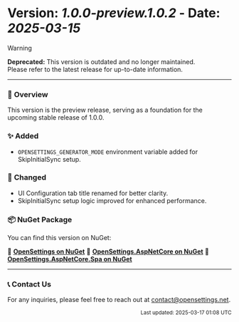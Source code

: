 # Version: *1.0.0-preview.1.0.2* - Date: *2025-03-15*

> [!WARNING]  
> **Deprecated:** This version is outdated and no longer maintained.  
> Please refer to the latest release for up-to-date information.

---

### 🚀 **Overview**
This version is the preview release, serving as a foundation for the upcoming stable release of 1.0.0.

### ✨ **Added**
* `OPENSETTINGS_GENERATOR_MODE` environment variable added for SkipInitialSync setup.

### 🔄 **Changed**
* UI Configuration tab title renamed for better clarity.
* SkipInitialSync setup logic improved for enhanced performance.

### 📦 **NuGet Package**  
You can find this version on NuGet:  

🔗 **[OpenSettings on NuGet](https://www.nuget.org/packages/OpenSettings/1.0.0-preview.1.0.2)**
🔗 **[OpenSettings.AspNetCore on NuGet](https://www.nuget.org/packages/OpenSettings.AspNetCore/1.0.0-preview.1.0.2)**
🔗 **[OpenSettings.AspNetCore.Spa on NuGet](https://www.nuget.org/packages/OpenSettings.AspNetCore.Spa/1.0.0-preview.1.0.2)**

---

### 📞 **Contact Us**
For any inquiries, please feel free to reach out at [contact@opensettings.net](mailto:contact@opensettings.net).

<p align="right"><small>Last updated: 2025-03-17 01:08 UTC</small></p>